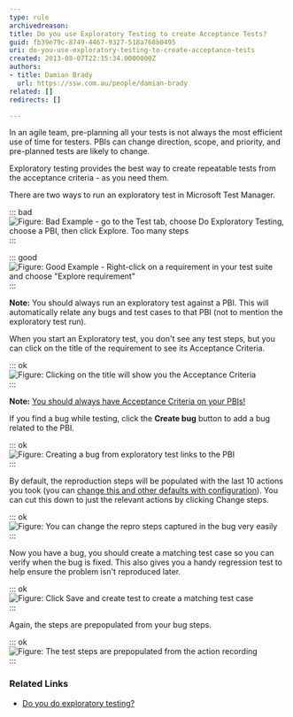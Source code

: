 ```yaml
---
type: rule
archivedreason: 
title: Do you use Exploratory Testing to create Acceptance Tests?
guid: fb39e79c-8749-4467-9327-518a768b0495
uri: do-you-use-exploratory-testing-to-create-acceptance-tests
created: 2013-08-07T22:15:34.0000000Z
authors:
- title: Damian Brady
  url: https://ssw.com.au/people/damian-brady
related: []
redirects: []

---
```


In an agile team, pre-planning all your tests is not always the most efficient use of time for testers.  PBIs can change direction, scope, and priority, and pre-planned tests are likely to change.



Exploratory testing provides the best way to create repeatable tests from the acceptance criteria - as you need them.

<!--endintro-->

There are two ways to run an exploratory test in Microsoft Test Manager.


::: bad  
![Figure: Bad Example - go to the Test tab, choose Do Exploratory Testing, choose a PBI, then click Explore. Too many steps](exploratory\_2.png)  
:::


::: good  
![Figure: Good Example - Right-click on a requirement in your test suite and choose "Explore requirement"](exploratory\_1.png)  
:::

**Note:** You should always run an exploratory test against a PBI. This will automatically relate any bugs and test cases to that PBI (not to mention the exploratory test run).

When you start an Exploratory test, you don't see any test steps, but you can click on the title of the requirement to see its Acceptance Criteria.


::: ok  
![Figure: Clicking on the title will show you the Acceptance Criteria](show\_criteria.png)  
:::

**Note:** [You should always have Acceptance Criteria on your PBIs!](/Pages/Do-Your-User-Stories-Include-Acceptance-Criteria.aspx)

If you find a bug while testing, click the  **Create bug** button to add a bug related to the PBI.


::: ok  
![Figure: Creating a bug from exploratory test links to the PBI](create\_bug.png)  
:::

By default, the reproduction steps will be populated with the last 10 actions you took (you can [change this and other defaults with configuration](http://geekswithblogs.net/TarunArora/archive/2011/12/14/mtm-11-configuration-settings-amp-customization.aspx)).  You can cut this down to just the relevant actions by clicking Change steps.


::: ok  
![Figure: You can change the repro steps captured in the bug very easily](change\_bug\_steps.png)  
:::

Now you have a bug, you should create a matching test case so you can verify when the bug is fixed.  This also gives you a handy regression test to help ensure the problem isn't reproduced later.


::: ok  
![Figure: Click Save and create test to create a matching test case](save\_create\_test.png)  
:::

Again, the steps are prepopulated from your bug steps.


::: ok  
![Figure: The test steps are prepopulated from the action recording](create\_test.png)  
:::

### Related Links


* [Do you do exploratory testing?](/do-you-do-exploratory-testing-2)
